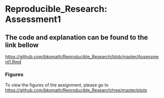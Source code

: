 # Reproducible_Research: Assessment1

## The code and explanation can be found to the link bellow
https://github.com/bkomath/Reproducible_Research/blob/master/Assessment1.Rmd

### Figures
To view the figures of the assignment, please go to https://github.com/bkomath/Reproducible_Research/tree/master/plots
